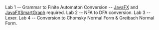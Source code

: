 Lab 1 -- Grammar to Finite Automaton Conversion -- [JavaFX](https://openjfx.io/) and [JavaFXSmartGraph](https://github.com/brunomnsilva/JavaFXSmartGraph) required.
Lab 2 -- NFA to DFA conversion.
Lab 3 -- Lexer.
Lab 4 -- Conversion to Chomsky Normal Form & Greibach Normal Form.
